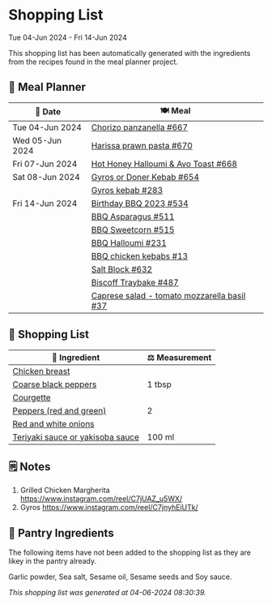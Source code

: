 # Shopping List

Tue 04-Jun 2024 - Fri 14-Jun 2024

This shopping list has been automatically generated with the ingredients from the recipes found in the meal planner project.

## 📅 Meal Planner

|📅 Date| 🍽️ Meal|
|----|----|
|Tue 04-Jun 2024|[Chorizo panzanella #667](https://github.com/jcallaghan/The-Cookbook/issues/667)|
|Wed 05-Jun 2024|[Harissa prawn pasta #670](https://github.com/jcallaghan/The-Cookbook/issues/670)|
|Fri 07-Jun 2024|[Hot Honey Halloumi & Avo Toast #668](https://github.com/jcallaghan/The-Cookbook/issues/668)|
|Sat 08-Jun 2024|[Gyros or Doner Kebab #654](https://github.com/jcallaghan/The-Cookbook/issues/654)|
||[Gyros kebab #283](https://github.com/jcallaghan/The-Cookbook/issues/283)|
|Fri 14-Jun 2024|[Birthday BBQ 2023 #534](https://github.com/jcallaghan/The-Cookbook/issues/534)|
||[BBQ Asparagus #511](https://github.com/jcallaghan/The-Cookbook/issues/511)|
||[BBQ Sweetcorn #515](https://github.com/jcallaghan/The-Cookbook/issues/515)|
||[BBQ Halloumi #231](https://github.com/jcallaghan/The-Cookbook/issues/231)|
||[BBQ chicken kebabs #13](https://github.com/jcallaghan/The-Cookbook/issues/13)|
||[Salt Block #632](https://github.com/jcallaghan/The-Cookbook/issues/632)|
||[Biscoff Traybake #487](https://github.com/jcallaghan/The-Cookbook/issues/487)|
||[Caprese salad - tomato mozzarella basil #37](https://github.com/jcallaghan/The-Cookbook/issues/37)|

## 🛒 Shopping List

| 🍌 Ingredient| ⚖️ Measurement|
|----------|-----------|
|[Chicken breast](https://www.sainsburys.co.uk/gol-ui/SearchResults/Chicken%20breast)||
|[Coarse black peppers](https://www.sainsburys.co.uk/gol-ui/SearchResults/Coarse%20black%20peppers)|1 tbsp|
|[Courgette](https://www.sainsburys.co.uk/gol-ui/SearchResults/Courgette)||
|[Peppers (red and green)](https://www.sainsburys.co.uk/gol-ui/SearchResults/Peppers%20(red%20and%20green))|2|
|[Red and white onions](https://www.sainsburys.co.uk/gol-ui/SearchResults/Red%20and%20white%20onions)||
|[Teriyaki sauce or yakisoba sauce](https://www.sainsburys.co.uk/gol-ui/SearchResults/Teriyaki%20sauce%20or%20yakisoba%20sauce)|100 ml|

## 🗒️ Notes

1. Grilled Chicken Margherita
https://www.instagram.com/reel/C7jUAZ_u5WX/
1. Gyros 
https://www.instagram.com/reel/C7jnyhEiUTk/

## 🏪 Pantry Ingredients

The following items have not been added to the shopping list as they are likey in the pantry already.

Garlic powder, Sea salt, Sesame oil, Sesame seeds and Soy sauce.


_This shopping list was generated at 04-06-2024 08:30:39._